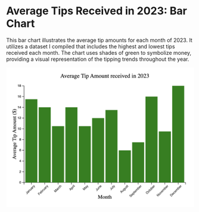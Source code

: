 # Average Tips Received in 2023: Bar Chart

This bar chart illustrates the average tip amounts for each month of 2023. It utilizes a dataset I compiled that includes the highest and lowest tips received each month. The chart uses shades of green to symbolize money, providing a visual representation of the tipping trends throughout the year.

![Bar chart](hw_bar.png)